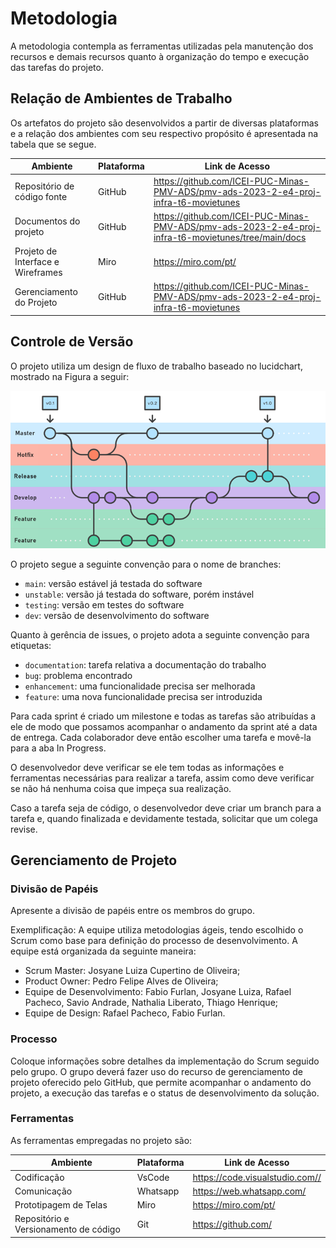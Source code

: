 
# Metodologia

A metodologia contempla as ferramentas utilizadas pela manutenção dos recursos e demais recursos quanto à organização do tempo e execução das tarefas do projeto.

## Relação de Ambientes de Trabalho

Os artefatos do projeto são desenvolvidos a partir de diversas plataformas e a relação dos ambientes com seu respectivo propósito é apresentada na tabela que se segue.

Ambiente  | Plataforma  | Link de Acesso
--------- | ----------- | ---------------
Repositório de código fonte  | GitHub  | https://github.com/ICEI-PUC-Minas-PMV-ADS/pmv-ads-2023-2-e4-proj-infra-t6-movietunes
Documentos do projeto        | GitHub  | https://github.com/ICEI-PUC-Minas-PMV-ADS/pmv-ads-2023-2-e4-proj-infra-t6-movietunes/tree/main/docs
Projeto de Interface e  Wireframes | Miro  | https://miro.com/pt/
Gerenciamento do Projeto  | GitHub  | https://github.com/ICEI-PUC-Minas-PMV-ADS/pmv-ads-2023-2-e4-proj-infra-t6-movietunes


## Controle de Versão

O projeto utiliza um design de fluxo de trabalho baseado no lucidchart, mostrado na Figura a seguir:

![image](https://github.com/ICEI-PUC-Minas-PMV-ADS/MovieTunes/blob/main/docs/img/versao.png)

O projeto segue a seguinte convenção para o nome de branches:

- `main`: versão estável já testada do software
- `unstable`: versão já testada do software, porém instável
- `testing`: versão em testes do software
- `dev`: versão de desenvolvimento do software

Quanto à gerência de issues, o projeto adota a seguinte convenção para
etiquetas:

- `documentation`: tarefa relativa a documentação do trabalho
- `bug`: problema encontrado
- `enhancement`: uma funcionalidade precisa ser melhorada
- `feature`: uma nova funcionalidade precisa ser introduzida

Para cada sprint é criado um milestone e todas as tarefas são atribuídas a ele de modo que possamos acompanhar o andamento da sprint até a data de entrega.
Cada colaborador deve então escolher uma tarefa e movê-la para a aba In Progress.

O desenvolvedor deve verificar se ele tem todas as informações e ferramentas necessárias para realizar a tarefa, assim como deve verificar se não há nenhuma coisa que impeça sua realização.

Caso a tarefa seja de código, o desenvolvedor deve criar um branch para a tarefa e, quando finalizada e devidamente testada, solicitar que um colega revise.

## Gerenciamento de Projeto

### Divisão de Papéis

Apresente a divisão de papéis entre os membros do grupo.

Exemplificação: A equipe utiliza metodologias ágeis, tendo escolhido o Scrum como base para definição do processo de desenvolvimento. A equipe está organizada da seguinte maneira:
- Scrum Master: Josyane Luiza Cupertino de Oliveira;
- Product Owner: Pedro Felipe Alves de Oliveira;
- Equipe de Desenvolvimento: Fabio Furlan, Josyane Luiza, Rafael Pacheco, Savio Andrade, Nathalia Liberato, Thiago Henrique;
- Equipe de Design: Rafael Pacheco, Fabio Furlan.

### Processo

Coloque  informações sobre detalhes da implementação do Scrum seguido pelo grupo. O grupo deverá fazer uso do recurso de gerenciamento de projeto oferecido pelo GitHub, que permite acompanhar o andamento do projeto, a execução das tarefas e o status de desenvolvimento da solução.
 
### Ferramentas

As ferramentas empregadas no projeto são:

| Ambiente | Plataforma | Link de Acesso |
| ------------- | ------------ | ---------- |
| Codificação | VsCode | https://code.visualstudio.com//
| Comunicação | Whatsapp | https://web.whatsapp.com/
| Prototipagem de Telas | Miro | https://miro.com/pt/
| Repositório e Versionamento de código | Git | https://github.com/
